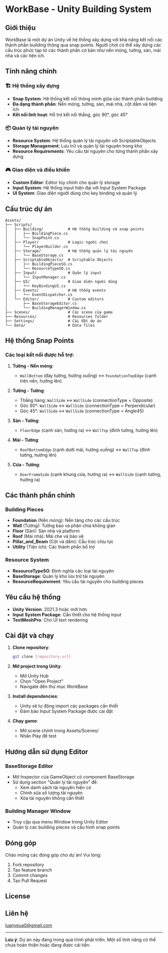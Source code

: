 # WorkBase - Unity Building System

## Giới thiệu

WorkBase là một dự án Unity về hệ thống xây dựng với khả năng kết nối các thành phần building thông qua snap points. Người chơi có thể xây dựng các cấu trúc phức tạp từ các thành phần cơ bản như nền móng, tường, sàn, mái nhà và các tiện ích.

## Tính năng chính

### 🏗️ Hệ thống xây dựng
- **Snap System**: Hệ thống kết nối thông minh giữa các thành phần building
- **Đa dạng thành phần**: Nền móng, tường, sàn, mái nhà, cột dầm và tiện ích
- **Kết nối linh hoạt**: Hỗ trợ kết nối thẳng, góc 90°, góc 45°

### 📦 Quản lý tài nguyên
- **Resource System**: Hệ thống quản lý tài nguyên với ScriptableObjects
- **Storage Management**: Lưu trữ và quản lý tài nguyên trong kho
- **Resource Requirements**: Yêu cầu tài nguyên cho từng thành phần xây dựng

### 🎮 Giao diện và điều khiển
- **Custom Editor**: Editor tùy chỉnh cho quản lý storage
- **Input System**: Hệ thống input hiện đại với Input System Package
- **UI System**: Giao diện người dùng cho key binding và quản lý

## Cấu trúc dự án

```
Assets/
├── Scripts/
│   ├── Building/           # Hệ thống building và snap points
│   │   ├── BuildingPiece.cs
│   │   └── SnapPoint.cs
│   ├── Player/             # Logic người chơi
│   │   └── PlayerBuilder.cs
│   ├── Storage/            # Hệ thống quản lý tài nguyên
│   │   └── BaseStorage.cs
│   ├── ScriptableObjects/  # Scriptable Objects
│   │   ├── BuildingPieceSO.cs
│   │   └── ResourceTypeSO.cs
│   ├── Input/              # Quản lý input
│   │   └── InputManager.cs
│   ├── UI/                 # Giao diện người dùng
│   │   └── KeyBindingUI.cs
│   ├── Events/             # Hệ thống events
│   │   └── EventDispatcher.cs
│   └── Editor/             # Custom editors
│       ├── BaseStorageEditor.cs
│       └── BuildingManagerWindow.cs
├── Scenes/                 # Các scene của game
├── Resources/              # Resources folder
├── Settings/               # Cài đặt dự án
└── Data/                   # Data files
```

## Hệ thống Snap Points

### Các loại kết nối được hỗ trợ:

1. **Tường - Nền móng**:
   - `WallBottom` (đáy tường, hướng xuống) ↔ `FoundationTopEdge` (cạnh trên nền, hướng lên)

2. **Tường - Tường**:
   - Thẳng hàng: `WallSide` ↔ `WallSide` (connectionType = Opposite)
   - Góc 90°: `WallSide` ↔ `WallSide` (connectionType = Perpendicular)
   - Góc 45°: `WallSide` ↔ `WallSide` (connectionType = Angle45)

3. **Sàn - Tường**:
   - `FloorEdge` (cạnh sàn, hướng ra) ↔ `WallTop` (đỉnh tường, hướng lên)

4. **Mái - Tường**:
   - `RoofBottomEdge` (cạnh dưới mái, hướng xuống) ↔ `WallTop` (đỉnh tường, hướng lên)

5. **Cửa - Tường**:
   - `DoorFrameSide` (cạnh khung cửa, hướng ra) ↔ `WallSide` (cạnh tường, hướng ra)

## Các thành phần chính

### Building Pieces
- **Foundation** (Nền móng): Nền tảng cho các cấu trúc
- **Wall** (Tường): Tường bao và phân chia không gian
- **Floor** (Sàn): Sàn nhà và platform
- **Roof** (Mái nhà): Mái che và bảo vệ
- **Pillar_and_Beam** (Cột và dầm): Cấu trúc chịu lực
- **Utility** (Tiện ích): Các thành phần bổ trợ

### Resource System
- **ResourceTypeSO**: Định nghĩa các loại tài nguyên
- **BaseStorage**: Quản lý kho lưu trữ tài nguyên
- **ResourceRequirement**: Yêu cầu tài nguyên cho building pieces

## Yêu cầu hệ thống

- **Unity Version**: 2021.3 hoặc mới hơn
- **Input System Package**: Cần thiết cho hệ thống input
- **TextMeshPro**: Cho UI text rendering

## Cài đặt và chạy

1. **Clone repository**:
   ```bash
   git clone [repository-url]
   ```

2. **Mở project trong Unity**:
   - Mở Unity Hub
   - Chọn "Open Project"
   - Navigate đến thư mục WorkBase

3. **Install dependencies**:
   - Unity sẽ tự động import các packages cần thiết
   - Đảm bảo Input System Package được cài đặt

4. **Chạy game**:
   - Mở scene chính trong Assets/Scenes/
   - Nhấn Play để test

## Hướng dẫn sử dụng Editor

### BaseStorage Editor
- Mở Inspector của GameObject có component BaseStorage
- Sử dụng section "Quản lý tài nguyên" để:
  - Xem danh sách tài nguyên hiện có
  - Chỉnh sửa số lượng tài nguyên
  - Xóa tài nguyên không cần thiết

### Building Manager Window
- Truy cập qua menu Window trong Unity Editor
- Quản lý các building pieces và cấu hình snap points

## Đóng góp

Chào mừng các đóng góp cho dự án! Vui lòng:
1. Fork repository
2. Tạo feature branch
3. Commit changes
4. Tạo Pull Request

## License



## Liên hệ

luanyeua0@gmail.com

---

**Lưu ý**: Dự án này đang trong quá trình phát triển. Một số tính năng có thể chưa hoàn thiện hoặc đang được cải tiến.
